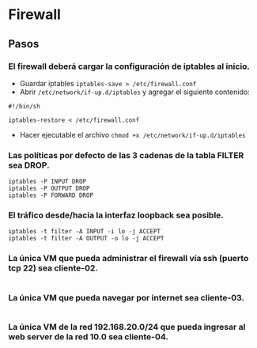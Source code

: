 # Firewall

## Pasos
### El firewall deberá cargar la configuración de iptables al inicio.

- Guardar iptables  `iptables-save > /etc/firewall.conf`
- Abrir `/etc/network/if-up.d/iptables` y agregar el siguiente contenido:
```
#!/bin/sh

iptables-restore < /etc/firewall.conf
```
- Hacer ejecutable el archivo `chmod +x /etc/network/if-up.d/iptables`

### Las políticas por defecto de las 3 cadenas de la tabla FILTER sea DROP.
```
iptables -P INPUT DROP
iptables -P OUTPUT DROP
iptables -P FORWARD DROP
```

### El tráfico desde/hacia la interfaz loopback sea posible.
```
iptables -t filter -A INPUT -i lo -j ACCEPT
iptables -t filter -A OUTPUT -o lo -j ACCEPT
```

### La única VM que pueda administrar el firewall vía ssh (puerto tcp 22) sea cliente-02.
```
```

### La única VM que pueda navegar por internet sea cliente-03.
```
```

### La única VM de la red 192.168.20.0/24 que pueda ingresar al web server de la red 10.0 sea cliente-04.
```
```
